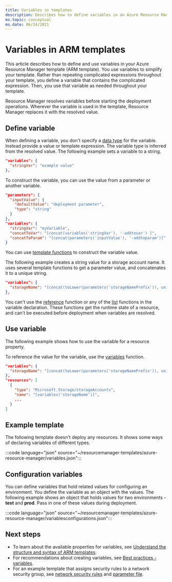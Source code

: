 ```yaml
---
title: Variables in templates
description: Describes how to define variables in an Azure Resource Manager template (ARM template).
ms.topic: conceptual
ms.date: 06/24/2021
---
```


# Variables in ARM templates

This article describes how to define and use variables in your Azure Resource Manager template (ARM template). You use variables to simplify your template. Rather than repeating complicated expressions throughout your template, you define a variable that contains the complicated expression. Then, you use that variable as needed throughout your template.

Resource Manager resolves variables before starting the deployment operations. Wherever the variable is used in the template, Resource Manager replaces it with the resolved value.

## Define variable

When defining a variable, you don't specify a [data type](data-types.md) for the variable. Instead provide a value or template expression. The variable type is inferred from the resolved value. The following example sets a variable to a string.

```json
"variables": {
  "stringVar": "example value"
},
```

To construct the variable, you can use the value from a parameter or another variable.

```json
"parameters": {
  "inputValue": {
    "defaultValue": "deployment parameter",
    "type": "string"
  }
},
"variables": {
  "stringVar": "myVariable",
  "concatToVar": "[concat(variables('stringVar'), '-addtovar') ]",
  "concatToParam": "[concat(parameters('inputValue'), '-addtoparam')]"
}
```

You can use [template functions](template-functions.md) to construct the variable value.

The following example creates a string value for a storage account name. It uses several template functions to get a parameter value, and concatenates it to a unique string.

```json
"variables": {
  "storageName": "[concat(toLower(parameters('storageNamePrefix')), uniqueString(resourceGroup().id))]"
},
```

You can't use the [reference](template-functions-resource.md#reference) function or any of the [list](template-functions-resource.md#list) functions in the variable declaration. These functions get the runtime state of a resource, and can't be executed before deployment when variables are resolved.

## Use variable

The following example shows how to use the variable for a resource property.

To reference the value for the variable, use the [variables](template-functions-deployment.md#variables) function.

```json
"variables": {
  "storageName": "[concat(toLower(parameters('storageNamePrefix')), uniqueString(resourceGroup().id))]"
},
"resources": [
  {
    "type": "Microsoft.Storage/storageAccounts",
    "name": "[variables('storageName')]",
    ...
  }
]
```

## Example template

The following template doesn't deploy any resources. It shows some ways of declaring variables of different types.

:::code language="json" source="~/resourcemanager-templates/azure-resource-manager/variables.json":::

## Configuration variables

You can define variables that hold related values for configuring an environment. You define the variable as an object with the values. The following example shows an object that holds values for two environments - **test** and **prod**. Pass in one of these values during deployment.

:::code language="json" source="~/resourcemanager-templates/azure-resource-manager/variablesconfigurations.json":::

## Next steps

* To learn about the available properties for variables, see [Understand the structure and syntax of ARM templates](./syntax.md).
* For recommendations about creating variables, see [Best practices - variables](./best-practices.md#variables).
* For an example template that assigns security rules to a network security group, see [network security rules](https://github.com/Azure/azure-docs-json-samples/blob/master/azure-resource-manager/multipleinstance/multiplesecurityrules.json) and [parameter file](https://github.com/Azure/azure-docs-json-samples/blob/master/azure-resource-manager/multipleinstance/multiplesecurityrules.parameters.json).